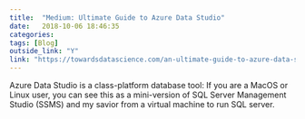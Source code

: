 ```yaml
---
title:  "Medium: Ultimate Guide to Azure Data Studio"
date:   2018-10-06 18:46:35
categories:  
tags: [Blog]
outside_link: "Y"
link: "https://towardsdatascience.com/an-ultimate-guide-to-azure-data-studio-6bc2b53db93"
---
```

Azure Data Studio is a class-platform database tool: If you are a MacOS or Linux user, you can see this as a mini-version of SQL Server Management Studio (SSMS) and my savior from a virtual machine to run SQL server.
